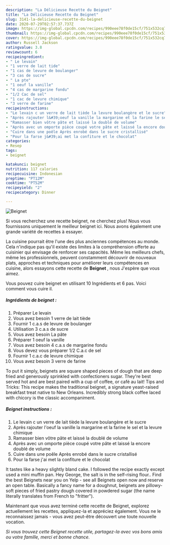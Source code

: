 ```yaml
---
description: "La Délicieuse Recette du Beignet"
title: "La Délicieuse Recette du Beignet"
slug: 3141-la-delicieuse-recette-du-beignet
date: 2020-07-29T02:57:37.737Z
image: https://img-global.cpcdn.com/recipes/990eee78f0de15cf/751x532cq70/beignet-photo-principale-de-la-recette.jpg
thumbnail: https://img-global.cpcdn.com/recipes/990eee78f0de15cf/751x532cq70/beignet-photo-principale-de-la-recette.jpg
cover: https://img-global.cpcdn.com/recipes/990eee78f0de15cf/751x532cq70/beignet-photo-principale-de-la-recette.jpg
author: Russell Jackson
ratingvalue: 3.8
reviewcount: 6
recipeingredient:
- " Le levain"
- "1 verre de lait tide"
- "1 cas de levure de boulanger"
- "3 cas de sucre"
- " La pte"
- "1 oeuf la vanille"
- "4 cas de margarine fondu"
- "1/2 Cac de sel"
- "1 cac de levure chimique"
- "3 verre de farine"
recipeinstructions:
- "Le levain c un verre de lait tiède la levure boulangère et le sucre"
- "Après rajouter l&#39;oeuf la vanille la margarine et la farine le sel et la levure chimique"
- "Ramasser bien vôtre pâte et laissé la doublé de volume"
- "Après avec un omporte pièce coupé votre pâte et laissé la encore doublé de volume"
- "Cuire dans une poêle Après enrobé dans le sucre cristallisé"
- "Pour la farse j&#39;ai met la confiture et le chocolat"
categories:
- Resep
tags:
- beignet

katakunci: beignet 
nutrition: 117 calories
recipecuisine: Indonesian
preptime: "PT12M"
cooktime: "PT52M"
recipeyield: "2"
recipecategory: Dinner

---
```



![Beignet](https://img-global.cpcdn.com/recipes/990eee78f0de15cf/751x532cq70/beignet-photo-principale-de-la-recette.jpg)

Si vous recherchez une recette beignet, ne cherchez plus! Nous vous fournissons uniquement le meilleur beignet ici. Nous avons également une grande variété de recettes à essayer.

La cuisine pourrait être l'une des plus anciennes compétences au monde. Cela n'indique pas qu'il existe des limites à la compréhension offerte au cuisinier qui envisage de renforcer ses capacités. Même les meilleurs chefs, même les professionnels, peuvent constamment découvrir de nouveaux plats, approches et techniques pour améliorer leurs compétences en cuisine, alors essayons cette recette de <strong> Beignet </strong>, nous J'espère que vous aimez.

<!--inarticleads1-->

Vous pouvez cuire beignet en utilisant 10 Ingrédients et 6 pas. Voici comment vous cuire il.

##### Ingrédients de beignet :

1. Préparer  Le levain
1. Vous avez besoin 1 verre de lait tiède
1. Fournir 1 c.a.s de levure de boulanger
1. Utilisation 3 c.a.s de sucre
1. Vous avez besoin  La pâte
1. Préparer 1 oeuf la vanille
1. Vous avez besoin 4 c.a.s de margarine fondu
1. Vous devez vous préparer 1/2 C.a.c de sel
1. Fournir 1 c.a.c de levure chimique
1. Vous avez besoin 3 verre de farine


To put it simply, beignets are square shaped pieces of dough that are deep fried and generously sprinkled with confectioners sugar. They&#39;re best served hot and are best paired with a cup of coffee, or café au lait! Tips and Tricks: This recipe makes the traditional beignet, a signature yeast-raised breakfast treat native to New Orleans. Incredibly strong black coffee laced with chicory is the classic accompaniment. 

<!--inarticleads2-->

##### Beignet instructions :

1. Le levain c un verre de lait tiède la levure boulangère et le sucre
1. Après rajouter l&#39;oeuf la vanille la margarine et la farine le sel et la levure chimique
1. Ramasser bien vôtre pâte et laissé la doublé de volume
1. Après avec un omporte pièce coupé votre pâte et laissé la encore doublé de volume
1. Cuire dans une poêle Après enrobé dans le sucre cristallisé
1. Pour la farse j&#39;ai met la confiture et le chocolat


It tastes like a heavy slightly bland cake. I followed the recipe exactly except used a mini muffin pan. Hey George, the salt is in the self-rising flour.. Find the best Beignets near you on Yelp - see all Beignets open now and reserve an open table. Basically a fancy name for a doughnut, beignets are pillowy-soft pieces of fried pastry dough covered in powdered sugar (the name literally translates from French to &#34;fritter&#34;). 

<!--inarticleads1-->

<p>
Maintenant que vous avez terminé cette recette de Beignet, explorez actuellement les recettes, appliquez-la et appréciez également. Vous ne le reconnaissez jamais - vous avez peut-être découvert une toute nouvelle vocation.
</p>

<p>
<i>Si vous trouvez cette Beignet recette utile, partagez-la avec vos bons amis ou votre famille, merci et bonne chance.</i>
</p>
